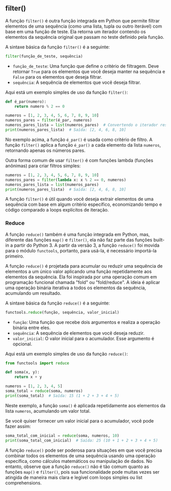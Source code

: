 ## filter()
A função `filter()` é outra função integrada em Python que permite filtrar elementos de uma sequência (como uma lista, tupla ou outro iterável) com base em uma função de teste. Ela retorna um iterador contendo os elementos da sequência original que passam no teste definido pela função.

A sintaxe básica da função `filter()` é a seguinte:

```python
filter(função_de_teste, sequência)
```

- `função_de_teste`: Uma função que define o critério de filtragem. Deve retornar `True` para os elementos que você deseja manter na sequência e `False` para os elementos que deseja filtrar.
- `sequência`: A sequência de elementos que você deseja filtrar.

Aqui está um exemplo simples de uso da função `filter()`:

```python
def é_par(numero):
    return numero % 2 == 0

numeros = [1, 2, 3, 4, 5, 6, 7, 8, 9, 10]
numeros_pares = filter(é_par, numeros)
numeros_pares_lista = list(numeros_pares)  # Convertendo o iterador resultante em uma lista
print(numeros_pares_lista)  # Saída: [2, 4, 6, 8, 10]
```

No exemplo acima, a função `é_par()` é usada como critério de filtro. A função `filter()` aplica a função `é_par()` a cada elemento da lista `numeros`, retornando apenas os números pares.

Outra forma comum de usar `filter()` é com funções lambda (funções anônimas) para criar filtros simples:

```python
numeros = [1, 2, 3, 4, 5, 6, 7, 8, 9, 10]
numeros_pares = filter(lambda x: x % 2 == 0, numeros)
numeros_pares_lista = list(numeros_pares)
print(numeros_pares_lista)  # Saída: [2, 4, 6, 8, 10]
```

A função `filter()` é útil quando você deseja extrair elementos de uma sequência com base em algum critério específico, economizando tempo e código comparado a loops explícitos de iteração.

### Reduce
A função `reduce()` também é uma função integrada em Python, mas, diferente das funções `map()` e `filter()`, ela não faz parte das funções built-in a partir do Python 3. A partir da versão 3, a função `reduce()` foi movida para o módulo `functools`, portanto, para usá-la, é necessário importá-la primeiro.

A função `reduce()` é projetada para acumular ou reduzir uma sequência de elementos a um único valor aplicando uma função repetidamente aos elementos da sequência. Ela foi inspirada por uma operação comum em programação funcional chamada "fold" ou "fold/reduce". A ideia é aplicar uma operação binária iterativa a todos os elementos da sequência, acumulando um resultado.

A sintaxe básica da função `reduce()` é a seguinte:

```python
functools.reduce(função, sequência, valor_inicial)
```

- `função`: Uma função que recebe dois argumentos e realiza a operação binária entre eles.
- `sequência`: A sequência de elementos que você deseja reduzir.
- `valor_inicial`: O valor inicial para o acumulador. Esse argumento é opcional.

Aqui está um exemplo simples de uso da função `reduce()`:

```python
from functools import reduce

def soma(x, y):
    return x + y

numeros = [1, 2, 3, 4, 5]
soma_total = reduce(soma, numeros)
print(soma_total)  # Saída: 15 (1 + 2 + 3 + 4 + 5)
```

Neste exemplo, a função `soma()` é aplicada repetidamente aos elementos da lista `numeros`, acumulando um valor total.

Se você quiser fornecer um valor inicial para o acumulador, você pode fazer assim:

```python
soma_total_com_inicial = reduce(soma, numeros, 10)
print(soma_total_com_inicial)  # Saída: 25 (10 + 1 + 2 + 3 + 4 + 5)
```

A função `reduce()` pode ser poderosa para situações em que você precisa combinar todos os elementos de uma sequência usando uma operação específica, como cálculos matemáticos ou manipulação de dados. No entanto, observe que a função `reduce()` não é tão comum quanto as funções `map()` e `filter()`, pois sua funcionalidade pode muitas vezes ser atingida de maneira mais clara e legível com loops simples ou list comprehensions.
